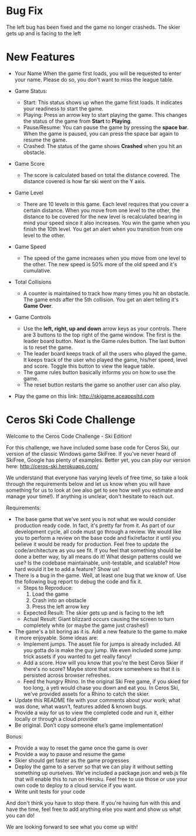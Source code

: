 # Bug Fix
The left bug has been fixed and the game no longer crasheds. The skier gets up and is facing to the left

# New Features
- Your Name
  When the game first loads, you will be requested to enter your name. Please do so, you don't want to miss the league table.
  
-  Game Status: 
    - Start: This status shows up when the game first loads. It indicates your readiness to start the game.
    - Playing: Press an arrow key to start playing the game. This changes the status of the game from **Start** to **Playing**. 
    - Pause/Resume: You can pause the game by pressing the **space bar**. When the game is paused, you can press the space bar again to resume the game.
    - Crashed: The status of the game shows **Crashed** when you hit an obstacle.
  
-  Game Score
    - The score is calculated based on total the distance covered. The distance covered is how far ski went on the Y axis.
    
-  Game Level
    - There are 10 levels in this game. Each level requires that you cover a certain distance. When you move from one level to the other, the distance to be covered for the new level is recalculated bearing in mind your speed since it also increases. You win the game when you finish the 10th level. You get an alert when you transition from one level to the other.
    
-  Game Speed
    - The speed of the game increases when you move from one level to the other. The new speed is 50% more of the old speed and it's cumulative.
    
-  Total Collisions
    - A counter is maintained to track how many times you hit an obstacle. The game ends after the 5th collision. You get an alert telling it's **Game Over**.
    
-  Game Controls
    - Use the **left, right, up and down** arrow keys as your controls. There are 3 buttons to the top right of the game window. The first is the leader board button. Next is the Game rules button. The last button is to reset the game.
    - The leader board keeps track of all the users who played the game. It keeps track of the user who played the game, his/her speed, level and score. Toggle this button to view the league table.
    - The game rules button basically informs you on how to use the game.
    - The reset button restarts the game so another user can also play.
    
-  Play the game on this link: http://skigame.aceappsltd.com


# Ceros Ski Code Challenge

Welcome to the Ceros Code Challenge - Ski Edition!

For this challenge, we have included some base code for Ceros Ski, our version of the classic Windows game SkiFree. If
you've never heard of SkiFree, Google has plenty of examples. Better yet, you can play our version here: 
http://ceros-ski.herokuapp.com/  

We understand that everyone has varying levels of free time, so take a look through the requirements below and let us 
know when you will have something for us to look at (we also get to see how well you estimate and manage your time!). 
If anything is unclear, don't hesitate to reach out.

Requirements:
* The base game that we've sent you is not what we would consider production ready code. In fact, it's pretty far from
  it. As part of our development cycle, all code must go through a review. We would like you to perform a review
  on the base code and fix/refactor it until you believe it would be ready for production. Feel free to update the
  code/architecture as you see fit. If you feel that something should be done a better way, by all means do it! What 
  design patterns could we use? Is the codebase maintainable, unit-testable, and scalable? How hard would it be to add 
  a feature? Show us!
* There is a bug in the game. Well, at least one bug that we know of. Use the following bug report to debug the code
  and fix it.
  * Steps to Reproduce:
    1. Load the game
    1. Crash into an obstacle
    1. Press the left arrow key
  * Expected Result: The skier gets up and is facing to the left
  * Actual Result: Giant blizzard occurs causing the screen to turn completely white (or maybe the game just crashes!)
* The game's a bit boring as it is. Add a new feature to the game to make it more enjoyable. Some ideas are:
  * Implement jumps. The asset file for jumps is already included. All you gotta do is make the guy jump. We even included
      some jump trick assets if you wanted to get really fancy!
  * Add a score. How will you know that you're the best Ceros Skier if there's no score? Maybe store that score
      somewhere so that it is persisted across browser refreshes.
  * Feed the hungry Rhino. In the original Ski Free game, if you skied for too long, a yeti would chase you
      down and eat you. In Ceros Ski, we've provided assets for a Rhino to catch the skier.
* Update this README file with your comments about your work; what was done, what wasn't, features added & known bugs.
* Provide a way for us to view the completed code and run it, either locally or through a cloud provider
* Be original. Don’t copy someone else’s game implementation!

Bonus:
* Provide a way to reset the game once the game is over
* Provide a way to pause and resume the game
* Skier should get faster as the game progresses
* Deploy the game to a server so that we can play it without setting something up ourselves. We've included a 
  package.json and web.js file that will enable this to run on Heroku. Feel free to use those or use your own code to 
  deploy to a cloud service if you want.
* Write unit tests for your code

And don't think you have to stop there. If you're having fun with this and have the time, feel free to add anything else
you want and show us what you can do! 

We are looking forward to see what you come up with!

